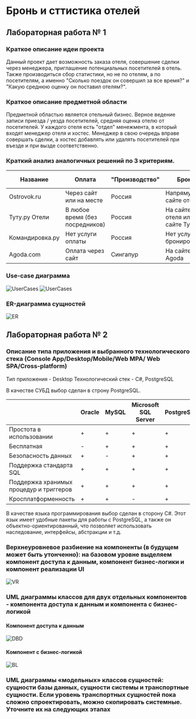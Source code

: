 # Бронь и сттистика отелей

## Лабораторная работа № 1

### Краткое описание идеи проекта

Данный проект дает возможность заказа отеля, совершение сделки через менеджера, приглашение потенциальных посетителей в отель.  Также производиться сбор статистики, но не по отелям, а по посетителям, а именно "Сколько поездок он совершил за все время?" и "Какую среднюю оценку он поставил отелям?". 

### Краткое описание предметной области

Предметной областью является отельный бизнес. Верное ведение записи приезда / уезда посетителей, средняя оценка отелю от посетителей. У каждого отеля есть "отдел" менежмента, в который входят менеджер отеля и хостес. Менеджер в свою очередь вправе совершать сделки, а хостес добавлять или удалять посетителей при въезде и при вызде соответственно. 


### Краткий анализ аналогичных решений по 3 критериям.

| Название       | Оплата    | "Производство"  | Бронь | Подбор посетителей |
| -------------- | ------------ | ----- | --------- | ---- |
| Ostrovok.ru  | Через сайт или на месте | Россия | Напрямую (на сайте отеля) | Нет  |
| Туту.ру Отели   | В любое время (без посредников)  | Россия | На сайте отеля или на сайте Туту.ру | Нет  |
| Командировка.ру | Нет услуги оплаты | Россия | Нет услуги бронирования | Нет  |
| Agoda.com | Оплата через сайт | Сингапур | На сайте Agoda | Нет  |

### Use-case диаграмма
![UserCases](./lab_01/docs/ppo_uc.png)
![UserCases](./lab_01/docs/ppo_uc_v2.png)

### ER-диаграмма сущностей
![ER](./lab_01/docs/ppo_er.png)


## Лабораторная работа № 2

### Описание типа приложения и выбранного технологического стека (Console App/Desktop/Mobile/Web MPA/ Web SPA/Cross-platform)
Тип приложения - Desktop
Технологический стек - C#, PostgreSQL

В качестве СУБД выбор сделан в строну PostgreSQL.


|  | Oracle | MySQL | Microsoft SQL Server | PostgreSQL |
| --- | --- | --- | --- | --- |
| Простота в использовании | + | + | + | + |
| Бесплатная | - | + | + | + |
| Безопасность данных | + | - | + | + |
| Поддержка стандарта SQL | + | + | + | + |
| Поддержка хранимых процедур и триггеров | + | + | + | + |
| Кросплатформенность | + | + | - | + |

В качестве языка программирования выбор сделан в сторону C#. Этот язык имеет удобные пакеты для работы с PostgreSQL, а также он объектно-ориентированный, что позволяет использовать наследование, интерфейсы, абстракции и т.д.
### Верхнеуровневое разбиение на компоненты (в будущем может быть утонченно): на базовом уровне выделяем компонент доступа к данным, компонент бизнес-логики и компонент реализации UI
![VR](./lab_01/docs/ppo_vr.png)


### UML диаграммы классов для двух отдельных компонентов - компонента доступа к данным и компонента с бизнес-логикой
#### Компонент доступа к данным
![DBD](./lab_01/docs/ppo_dbd.png)

#### Компонент с бизнес-логикой
![BL](./lab_01/docs/ppo_bl.png)

### UML диаграммы «модельных» классов сущностей: сущности базы данных, сущности системы и транспортные сущности. Если уровень транспортных сущностей пока сложно спроектировать, можно скопировать системные. Уточните их на следующих этапах


